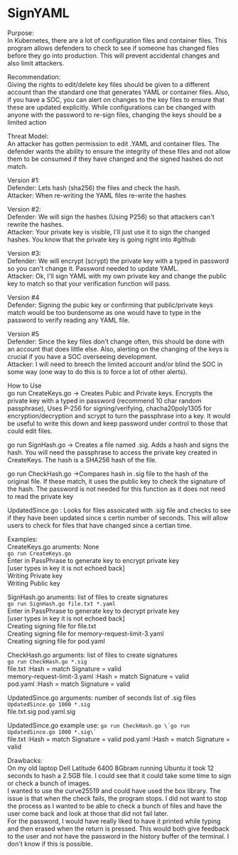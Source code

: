 # SignYAML
Purpose: <br />In Kubernetes, there are a lot of configuration files and container files. This program allows defenders to check to see if someone has changed files before they go into production. This will prevent accidental changes and also limit attackers.

Recommendation:<br />
Giving the rights to edit/delete key files should be given to a different account than the standard one that generates YAML or container files. Also, if you have a SOC, you can alert on changes to the key files to ensure that these are updated explicitly. While configurations can be changed with anyone with the password to re-sign files, changing the keys should be a limited action

Threat Model:<br />
 An attacker has gotten permission to edit .YAML and container files. The defender wants the ability to ensure the integrity of these files and not allow them to be consumed if they have changed and the signed hashes do not match.
 
Version #1:<br />
Defender:  Lets hash (sha256) the files and check the hash. <br />
Attacker: When re-writing the YAML files re-write the hashes

Version #2:<br />
Defender: We will sign the hashes (Using P256) so that attackers can't rewrite the hashes.<br />
Attacker: Your private key is visible, I'll just use it to sign the changed hashes. You know that the private key is going right into #github

Version #3:<br />
Defender: We will encrypt (scrypt) the private key with a typed in password so you can't change it. Password needed to update YAML.<br />
Attacker: Ok, I'll sign YAML with my own private key and change the public key to match so that your verification function will pass.

Version #4<br />
Defender: Signing the pubic key or confirming that public/private keys match would be too burdensome as one would have to type in the password to verify reading any YAML file.<br />

Version #5<br />
Defender: Since the key files don't change often, this should be done with an account that does little else. Also, alerting on the changing of the keys is crucial if you have a SOC overseeing development.<br />
Attacker: I will need to breech the limited account and/or blind the SOC in some way (one way to do this is to force a lot of other alerts).

How to Use<br />
go run CreateKeys.go -> Creates Pubic and Private keys. Encrypts the private key with a typed in password (recommend 10 char random passphrase), Uses P-256 for signing/verifying, chacha20poly1305 for encryption/decryption and scrypt to turn the passphrase into a key. It would be useful to write this down and keep password under control to those that could edit files.

go run SignHash.go <files> -> Creates a file named <filename>.sig. Adds a hash and signs the hash. You will need the passphrase to access the private key created in CreateKeys. The hash is a SHA256 hash of the file.
  
go run CheckHash.go <sigfiles> ->Compares hash in .sig file to the hash of the original file. If these match, it uses the public key to check the signature of the hash. The password is not needed for this function as it does not need to read the private key
 
UpdatedSince.go <seconds> <sigfiles>: Looks for files assoicated with .sig file and checks to see if they have been updated since s certin number of seconds. This will allow users to check for files that have changed since a certian time.<br />
  
  Examples:<br />
  CreateKeys.go aruments: None <br />
  `go run CreateKeys.go`<br />
    Enter in PassPhrase to generate key to encrypt private key<br />
    [user types in key it is not echoed back]<br />
    Writing Private key<br />
    Writing Public key<br />

  
  SignHash.go aruments: list of files to create signatures <br />
  `go run SignHash.go file.txt *.yaml`<br />
    Enter in PassPhrase to generate key to decrypt private key<br />
    [user types in key it is not echoed back]<br />
    Creating signing file for file.txt<br />
    Creating signing file for memory-request-limit-3.yaml<br />
    Creating signing file for pod.yaml<br />

 
  CheckHash.go arguments: list of files to create signatures <br />
  `go run CheckHash.go *.sig`<br />
    file.txt :Hash = match  Signature = valid <br />
    memory-request-limit-3.yaml :Hash = match  Signature = valid <br />
    pod.yaml :Hash = match  Signature = valid <br />
    
 
  UpdatedSince.go arguments: number of seconds list of .sig files<br />
  `UpdatedSince.go 1000 *.sig`<br />
  file.txt.sig pod.yaml.sig<br />
  
 UpdatedSince.go example use: ```go run CheckHash.go \`go run UpdatedSince.go 1000 *.sig\` ```<br />
 file.txt :Hash = match  Signature = valid 
 pod.yaml :Hash = match  Signature = valid 


  
  
  Drawbacks:<br />
  On my old laptop Dell Latitude 6400 8Gbram running Ubuntu it took 12 seconds to hash a 2.5GB file. I could see that it could take some time to sign or check a bunch of images.<br />
  I wanted to use the curve25519 and could have used the box library. The issue is that when the check fails, the program stops. I did not want to stop the process as I wanted to be able to check a bunch of files and have the user come back and look at those that did not fail later.<br />
  For the password, I would have really liked to have it printed while typing and then erased when the return is pressed. This would both give feedback to the user and not have the password in the history buffer of the terminal. I don't know if this is possible.<br />
